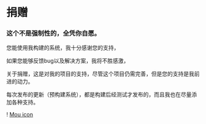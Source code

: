 # 捐赠
### 这个不是强制性的，全凭你自愿。

您能使用我构建的系统，我十分感谢您的支持，

如果您能够反馈bug以及解决方案，我将不胜感激，

关于捐赠，这是对我的项目的支持，尽管这个项目仍需完善，但是您的支持是我前进的动力。

每次发布的更新（预构建系统），都是构建后经测试才发布的，而且我也在尽量添加各种支持。

! [Mou icon](https://github.com/chainsx/ubuntu64-rpi/raw/ubuntu-18.04-arm64/imagine/alipay.jpg)
